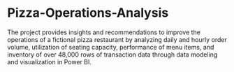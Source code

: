 # Pizza-Operations-Analysis
 The project provides insights and recommendations to improve the operations of a fictional pizza restaurant by analyzing daily and hourly order volume, utilization of seating capacity, performance of menu items, and inventory of over 48,000 rows of transaction data through data modeling and visualization in Power BI.
